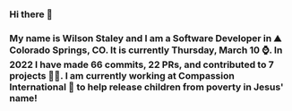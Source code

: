 ### Hi there 👋

### My name is Wilson Staley and I am a Software Developer in ⛰ Colorado Springs, CO.  It is currently Thursday, March 10 ⌚. In 2022 I have made 66 commits, 22 PRs, and contributed to 7 projects 👨‍💻. I am currently working at Compassion International 🏢 to help release children from poverty in Jesus' name!